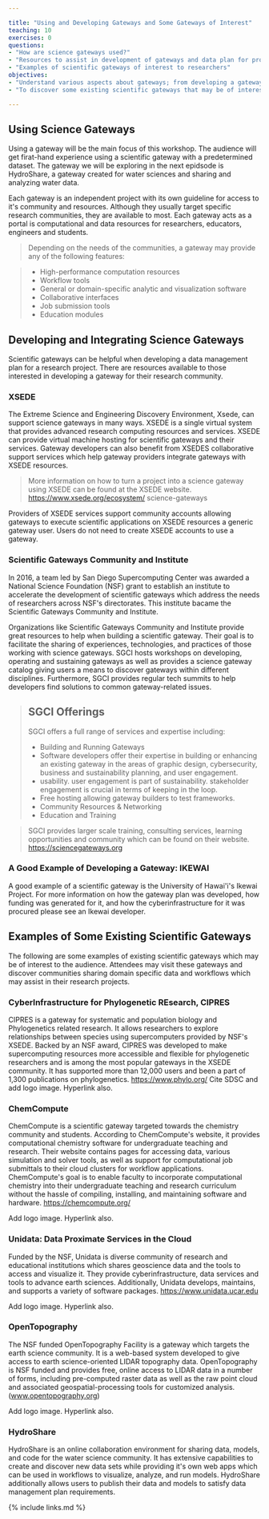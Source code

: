 ```yaml
---

title: "Using and Developing Gateways and Some Gateways of Interest" 
teaching: 10 
exercises: 0 
questions:
- "How are science gateways used?"
- "Resources to assist in development of gateways and data plan for projects"
- "Examples of scientific gateways of interest to researchers"
objectives:
- "Understand various aspects about gateways; from developing a gateway for a project to how to use a gateway."
- "To discover some existing scientific gateways that may be of interest to the audience."

---
```


## Using Science Gateways 
Using a gateway will be the main focus of this workshop. The audience will get firat-hand experience using a scientific gateway with a predetermined dataset. The gateway we will be exploring in the next epidsode is HydroShare, a gateway created for water sciences and sharing and analyzing water data. 

Each gateway is an independent project with its own guideline for access to it's community and resources. Although they usually target specific research communities, they are available to most. Each gateway acts as a portal is computational and data resources for researchers, educators, engineers and students. 

> Depending on the needs of the communities, a gateway may provide any of the 
> following features:

> - High-performance computation resources
> - Workflow tools
> - General or domain-specific analytic and visualization software
> - Collaborative interfaces
> - Job submission tools
> - Education modules

## Developing and Integrating Science Gateways
Scientific gateways can be helpful when developing a data management plan for a research project. There are resources available to those interested in developing a gateway for their research community. 

### XSEDE
The Extreme Science and Engineering Discovery Environment, Xsede, can support science gateways in many ways. XSEDE is a single virtual system that provides advanced research computing resources and services. XSEDE can provide virtual machine hosting for scientific gateways and their services. Gateway developers can also benefit from XSEDES collaborative support services which help gateway providers integrate gateways with XSEDE resources. 

> More information on how to turn a project into a science gateway using XSEDE
> can be found at the XSEDE website. https://www.xsede.org/ecosystem/ 
> science-gateways

Providers of XSEDE services support community accounts allowing gateways to execute scientific applications on XSEDE resources a generic gateway user. Users do not need to create XSEDE accounts to use a gateway. 

### Scientific Gateways Community and Institute
In 2016, a team led by San Diego Supercomputing Center was awarded a National Science Foundation (NSF) grant to establish an institute to accelerate the development of scientific gateways which address the needs of researchers across NSF's directorates. This institute bacame the Scientific Gateways Community and Institute.

Organizations like Scientific Gateways Community and Institute provide great resources to help when building a scientific gateway. Their goal is to facilitate the sharing of experiences, technologies, and practices of those working with science gateways. SGCI hosts workshops on developing, operating and sustaining gateways as well as provides a science gateway catalog giving users a means to discover gateways within different disciplines. Furthermore, SGCI provides regular tech summits to help developers find solutions to common gateway-related issues. 

> ## SGCI Offerings
> SGCI offers a full range of services and expertise including:
> - Building and Running Gateways
> - Software developers offer their expertise in building or enhancing an 
> existing gateway in the areas of graphic design, cybersecurity, business 
> and sustainability planning, and user engagement.
> - usability. user engagement is part of sustainability. stakeholder 
> engagement is crucial in terms of keeping in the loop.
> - Free hosting allowing gateway builders to test frameworks.
> - Community Resources & Networking
> - Education and Training



> SGCI provides larger scale training, consulting services, learning 
> opportunities and community which can be found on their website. 
> https://sciencegateways.org 


### A Good Example of Developing a Gateway: IKEWAI

A good example of a scientific gateway is the University of Hawai'i's Ikewai Project. For more information on how the gateway plan was developed, how funding was generated for it, and how the cyberinfrastructure for it was procured please see an Ikewai developer. 


## Examples of Some Existing Scientific Gateways

The following are some examples of existing scientific gateways which may be of interest to the audience. Attendees may visit these gateways and discover communities sharing domain specific data and workflows which may assist in their research projects. 

### CyberInfrastructure for Phylogenetic REsearch, CIPRES 

CIPRES is a gateway for systematic and population biology and Phylogenetics related research. It allows researchers to explore relationships between species using supercomputers provided by NSF's XSEDE. Backed by an NSF award, CIPRES was developed to make supercomputing resources more accessible and flexible for phylogenetic researchers and is among the most popular gateways in the XSEDE community. It has supported more than 12,000 users and been a part of 1,300 publications on phylogenetics.
https://www.phylo.org/
Cite SDSC and add logo image. Hyperlink also.


### ChemCompute 
ChemCompute is a scientific gateway targeted towards the chemistry community and students. According to ChemCompute's website, it provides computational chemistry software for undergraduate teaching and research. Their website contains pages for accessing data, various simulation and solver tools, as well as support for computational job submittals to their cloud clusters for workflow applications. ChemCompute's goal is to enable faculty to incorporate computational chemistry into their undergraduate teaching and research curriculum without the hassle of compiling, installing, and maintaining software and hardware. 
https://chemcompute.org/

Add logo image. Hyperlink also.

### Unidata: Data Proximate Services in the Cloud 
Funded by the NSF, Unidata is diverse community of research and educational institutions which shares geoscience data and the tools to access and visualize it. They provide cyberinfrastructure, data services and tools to advance earth sciences. Additionally, Unidata develops, maintains, and supports a variety of software packages. 
https://www.unidata.ucar.edu

Add logo image. Hyperlink also.


### OpenTopography
The NSF funded OpenTopography Facility is a gateway which targets the earth science community. It is a web-based system developed to give access to earth science-oriented LIDAR topography data. OpenTopography is NSF funded and provides free, online access to LIDAR data in a number of forms, including pre-computed raster data as well as the raw point cloud and associated geospatial-processing tools for customized analysis. 
(www.opentopography.org)

Add logo image. Hyperlink also.

### HydroShare
HydroShare is an online collaboration environment for sharing data, models, and code for the water science community. It has extensive capabilities to create and discover new data sets while providing it's own web apps which can be used in workflows to visualize, analyze, and run models. HydroShare additionally allows users to publish their data and models to satisfy data management plan requirements. 

{% include links.md %}

